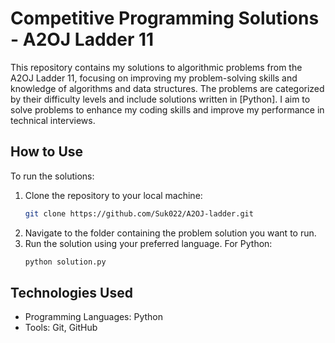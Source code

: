 # Competitive Programming Solutions - A2OJ Ladder 11
This repository contains my solutions to algorithmic problems from the A2OJ Ladder 11, focusing on improving my problem-solving skills and knowledge of algorithms and data structures.
The problems are categorized by their difficulty levels and include solutions written in [Python]. I aim to solve problems to enhance my coding skills and improve my performance in technical interviews.

## How to Use
To run the solutions:
1. Clone the repository to your local machine:
   ```bash
   git clone https://github.com/Suk022/A2OJ-ladder.git
   ```
2. Navigate to the folder containing the problem solution you want to run.
3. Run the solution using your preferred language.
   For Python:
   ```bash
   python solution.py
   ```
## Technologies Used
- Programming Languages: Python
- Tools: Git, GitHub


